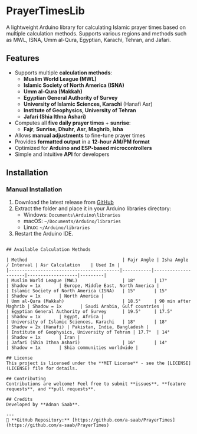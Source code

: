 # PrayerTimesLib

A lightweight Arduino library for calculating Islamic prayer times based on multiple calculation methods. Supports various regions and methods such as MWL, ISNA, Umm al-Qura, Egyptian, Karachi, Tehran, and Jafari.

## Features
- Supports multiple **calculation methods**:
  - **Muslim World League (MWL)**
  - **Islamic Society of North America (ISNA)**
  - **Umm al-Qura (Makkah)**
  - **Egyptian General Authority of Survey**
  - **University of Islamic Sciences, Karachi** (Hanafi Asr)
  - **Institute of Geophysics, University of Tehran**
  - **Jafari (Shia Ithna Ashari)**
- Computes all **five daily prayer times** + **sunrise**:
  - **Fajr**, **Sunrise**, **Dhuhr**, **Asr**, **Maghrib**, **Isha**
- Allows **manual adjustments** to fine-tune prayer times
- Provides **formatted output** in a **12-hour AM/PM format**
- Optimized for **Arduino and ESP-based microcontrollers**
- Simple and intuitive **API** for developers

## Installation

### Manual Installation
1. Download the latest release from [GitHub](https://github.com/a-saab/PrayerTimes)
2. Extract the folder and place it in your Arduino libraries directory:
   - Windows: `Documents\Arduino\libraries`
   - macOS: `~/Documents/Arduino/libraries`
   - Linux: `~/Arduino/libraries`
3. Restart the Arduino IDE.


```

## Available Calculation Methods

| Method                                    | Fajr Angle | Isha Angle / Interval | Asr Calculation    | Used In |
|------------------------------------------|-----------|---------------------|-------------------|---------|
| Muslim World League (MWL)                 | 18°       | 17°                 | Shadow = 1x       | Europe, Middle East, North America |
| Islamic Society of North America (ISNA)   | 15°       | 15°                 | Shadow = 1x       | North America |
| Umm al-Qura (Makkah)                      | 18.5°     | 90 min after Maghrib | Shadow = 1x       | Saudi Arabia, Gulf countries |
| Egyptian General Authority of Survey      | 19.5°     | 17.5°               | Shadow = 1x       | Egypt, Africa |
| University of Islamic Sciences, Karachi   | 18°       | 18°                 | Shadow = 2x (Hanafi) | Pakistan, India, Bangladesh |
| Institute of Geophysics, University of Tehran | 17.7°  | 14°                 | Shadow = 1x       | Iran |
| Jafari (Shia Ithna Ashari)                | 16°       | 14°                 | Shadow = 1x       | Shia communities worldwide |

## License
This project is licensed under the **MIT License** - see the [LICENSE](LICENSE) file for details.

## Contributing
Contributions are welcome! Feel free to submit **issues**, **feature requests**, and **pull requests**.

## Credits
Developed by **Adnan Saab**.

---
📌 **GitHub Repository:** [https://github.com/a-saab/PrayerTimes](https://github.com/a-saab/PrayerTimes)

